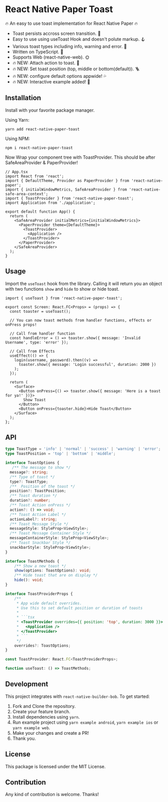 # React Native Paper Toast

🔥 An easy to use toast implementation for React Native Paper 🔥

- Toast persists accross screen transition. 🚀
- Easy to use using useToast Hook and doesn't polute markup. 🪝
- Various toast types including info, warning and error. 👗
- Written on TypeScript. 🔵
- Supports Web (react-native-web). 🌞
- 🔥 NEW: Attach action to toast. 🐍
- 🔥 NEW: Set toast position (top, middle or bottom(default)). 🪜
- 🔥 NEW: configure default options appwide! 💦
- 🔥 NEW: Interactive example added! 🎉

## Installation

Install with your favorite package manager.

Using Yarn:

```
yarn add react-native-paper-toast
```

Using NPM:

```
npm i react-native-paper-toast
```

Now Wrap your component tree with ToastProvider. This should be after SafeAreaProvider & PaperProvider!

```tsx
// App.tsx
import React from 'react';
import { DefaultTheme, Provider as PaperProvider } from 'react-native-paper';
import { initialWindowMetrics, SafeAreaProvider } from 'react-native-safe-area-context';
import { ToastProvider } from 'react-native-paper-toast';
import Application from './application';

export default function App() {
  return (
    <SafeAreaProvider initialMetrics={initialWindowMetrics}>
      <PaperProvider theme={DefaultTheme}>
        <ToastProvider>
          <Application />
        </ToastProvider>
      </PaperProvider>
    </SafeAreaProvider>
  );
}
```

## Usage

Import the `useToast` hook from the library. Calling it will return you an object with two functions `show` and `hide` to show or hide toast.

```tsx
import { useToast } from 'react-native-paper-toast';

export const Screen: React.FC<Props> = (props) => {
  const toaster = useToast();

  // You can now toast methods from handler functions, effects or onPress props!

  // Call from handler function
  const handleError = () => toaster.show({ message: 'Invalid Username', type: 'error' });

  // Call from Effects
  useEffect(() => {
    login(username, password).then((v) =>
      toaster.show({ message: 'Login successful', duration: 2000 })
    );
  });

  return (
    <Surface>
      <Button onPress={() => toaster.show({ message: 'Here is a toast for ya!' })}>
        Show Toast
      </Button>
      <Button onPress={toaster.hide}>Hide Toast</Button>
    </Surface>
  );
};
```

## API

````typescript
type ToastType = 'info' | 'normal' | 'success' | 'warning' | 'error';
type ToastPosition = 'top' | 'bottom' | 'middle';

interface ToastOptions {
   /** The message to show */
  message?: string;
  /** Type of toast */
  type?: ToastType;
  /**  Position of the toast */
  position?: ToastPosition;
  /** Toast duration */
  duration?: number;
  /** Toast Action onPress */
  action?: () => void;
  /** Toast Action Label */
  actionLabel?: string;
  /** Toast Message Style */
  messageStyle: StyleProp<ViewStyle>;
  /** Toast Message Container Style */
  messageContainerStyle: StyleProp<ViewStyle>;
  /** Toast Snackbar Style */
  snackbarStyle: StyleProp<ViewStyle>;
}

interface ToastMethods {
    /** Show a new toast */
    show(options: ToastOptions): void;
    /** Hide toast that are on display */
    hide(): void;
}

interface ToastProviderProps {
    /**
     * App wide default overrides.
     * Use this to set default position or duration of toasts
     *
     * ```tsx
     * <ToastProvider overrides={{ position: 'top', duration: 3000 }}>
     *   <Application />
     * </ToastProvider>
     * ```
     */
    overrides?: ToastOptions;
}

const ToastProvider: React.FC<ToastProviderProps>;

function useToast: () => ToastMethods;

````

## Development

This project integrates with `react-native-builder-bob`. To get started:

1. Fork and Clone the repository.
2. Create your feature branch.
3. Install dependencies using `yarn`.
4. Run example project using `yarn example android`, `yarn example ios` or `yarn example web`.
5. Make your changes and create a PR!
6. Thank you.

## License

This package is licensed under the MIT License.

## Contribution

Any kind of contribution is welcome. Thanks!
